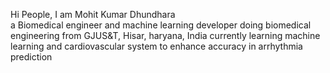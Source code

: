 Hi People, 
I am Mohit Kumar Dhundhara  
a Biomedical engineer and machine learning developer 
doing biomedical engineering from GJUS&T, Hisar, haryana, India
currently learning machine learning and cardiovascular system to enhance accuracy in arrhythmia prediction
